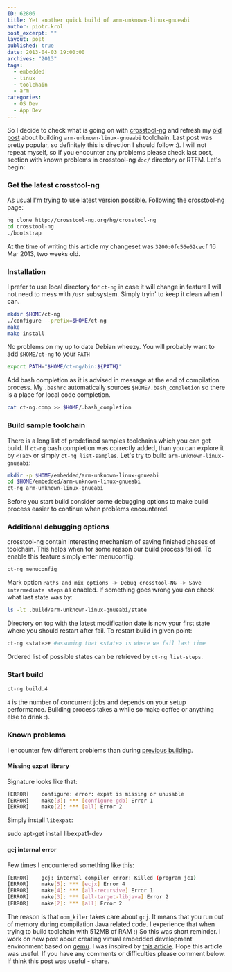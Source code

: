 ```yaml
---
ID: 62806
title: Yet another quick build of arm-unknown-linux-gnueabi
author: piotr.krol
post_excerpt: ""
layout: post
published: true
date: 2013-04-03 19:00:00
archives: "2013"
tags:
  - embedded
  - linux
  - toolchain
  - arm
categories:
  - OS Dev
  - App Dev
---
```



So I decide to check what is going on with [crosstool-ng][1] and refresh my
[old post][2] about building `arm-unknown-linux-gnueabi` toolchain. Last post
was pretty popular, so definitely this is direction I should follow :). I will
not repeat myself, so if you encounter any problems please check last post,
section with known problems in crosstool-ng `doc/` directory or RTFM. Let's
begin:

### Get the latest crosstool-ng

As usual I'm trying to use latest version possible. Following the crosstool-ng
page:

```bash
hg clone http://crosstool-ng.org/hg/crosstool-ng
cd crosstool-ng
./bootstrap
```

At the time of writing this article my changeset was `3200:0fc56e62cecf` 16 Mar
2013, two weeks old.

### Installation

I prefer to use local directory for `ct-ng` in case it will change in feature I
will not need to mess with `/usr` subsystem. Simply tryin' to keep it clean when
I can.

```bash
mkdir $HOME/ct-ng
./configure --prefix=$HOME/ct-ng
make
make install
```

No problems on my up to date Debian wheezy. You will probably want to add
`$HOME/ct-ng` to your `PATH`

```bash
export PATH="$HOME/ct-ng/bin:${PATH}"
```

Add bash completion as it is advised in message at the end of compilation
process. My `.bashrc` automatically sources `$HOME/.bash_completion` so there is
a place for local code completion.

```bash
cat ct-ng.comp >> $HOME/.bash_completion
```

### Build sample toolchain

There is a long list of predefined samples toolchains which you can get build.
If `ct-ng` bash completion was correctly added, than you can explore it by
`<Tab>` or simply `ct-ng list-samples`. Let's try to build
`arm-unknown-linux-gnueabi`:

```bash
mkdir -p $HOME/embedded/arm-unknown-linux-gnueabi
cd $HOME/embedded/arm-unknown-linux-gnueabi
ct-ng arm-unknown-linux-gnueabi
```

Before you start build consider some debugging options to make build process
easier to continue when problems encountered.

### Additional debugging options

crosstool-ng contain interesting mechanism of saving finished phases of
toolchain. This helps when for some reason our build process failed. To enable
this feature simply enter menuconfig:

```bash
ct-ng menuconfig
```

Mark option
`Paths and mix options -> Debug crosstool-NG -> Save intermediate steps` as
enabled. If something goes wrong you can check what last state was by:

```bash
ls -lt .build/arm-unknown-linux-gnueabi/state
```

Directory on top with the latest modification date is now your first state where
you should restart after fail. To restart build in given point:

```bash
ct-ng <state>+ #assuming that <state> is where we fail last time
```

Ordered list of possible states can be retrieved by `ct-ng list-steps`.

### Start build

```bash
ct-ng build.4
```

`4` is the number of concurrent jobs and depends on your setup performance.
Building process takes a while so make coffee or anything else to drink :).

### Known problems

I encounter few different problems than during [previous building][2].

#### Missing expat library

Signature looks like that:

```bash
[ERROR]    configure: error: expat is missing or unusable
[ERROR]    make[3]: *** [configure-gdb] Error 1
[ERROR]    make[2]: *** [all] Error 2
```

Simply install `libexpat`:

sudo apt-get install libexpat1-dev

#### gcj internal error

Few times I encountered something like this:

```bash
[ERROR]    gcj: internal compiler error: Killed (program jc1)
[ERROR]    make[5]: *** [ecjx] Error 4
[ERROR]    make[4]: *** [all-recursive] Error 1
[ERROR]    make[3]: *** [all-target-libjava] Error 2
[ERROR]    make[2]: *** [all] Error 2
```

The reason is that `oom_kiler` takes care about `gcj`. It means that you run out
of memory during compilation Java related code. I experience that when trying to
build toolchain with 512MB of RAM :) So this was short reminder. I work on new
post about creating virtual embedded development environment based on [qemu][3].
I was inspired by [this article][4]. Hope this article was useful. If you have
any comments or difficulties please comment below. If think this post was useful
\- share.

[1]: http://crosstool-ng.org
[2]: /2012/03/14/quick-build-of-arm-unknown-linux
[3]: http://wiki.qemu.org/Main_Page
[4]: http://www.elinux.org/Virtual_Development_Board
